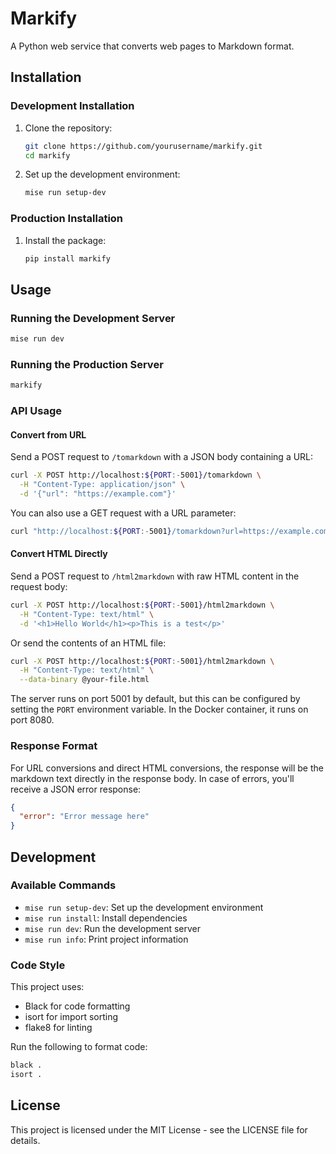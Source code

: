 # Markify

A Python web service that converts web pages to Markdown format.

## Installation

### Development Installation

1. Clone the repository:

   ```bash
   git clone https://github.com/yourusername/markify.git
   cd markify
   ```

2. Set up the development environment:
   ```bash
   mise run setup-dev
   ```

### Production Installation

1. Install the package:
   ```bash
   pip install markify
   ```

## Usage

### Running the Development Server

```bash
mise run dev
```

### Running the Production Server

```bash
markify
```

### API Usage

#### Convert from URL

Send a POST request to `/tomarkdown` with a JSON body containing a URL:

```bash
curl -X POST http://localhost:${PORT:-5001}/tomarkdown \
  -H "Content-Type: application/json" \
  -d '{"url": "https://example.com"}'
```

You can also use a GET request with a URL parameter:

```bash
curl "http://localhost:${PORT:-5001}/tomarkdown?url=https://example.com"
```

#### Convert HTML Directly

Send a POST request to `/html2markdown` with raw HTML content in the request body:

```bash
curl -X POST http://localhost:${PORT:-5001}/html2markdown \
  -H "Content-Type: text/html" \
  -d '<h1>Hello World</h1><p>This is a test</p>'
```

Or send the contents of an HTML file:

```bash
curl -X POST http://localhost:${PORT:-5001}/html2markdown \
  -H "Content-Type: text/html" \
  --data-binary @your-file.html
```

The server runs on port 5001 by default, but this can be configured by setting the `PORT` environment variable. In the Docker container, it runs on port 8080.

### Response Format

For URL conversions and direct HTML conversions, the response will be the markdown text directly in the response body. In case of errors, you'll receive a JSON error response:

```json
{
  "error": "Error message here"
}
```

## Development

### Available Commands

- `mise run setup-dev`: Set up the development environment
- `mise run install`: Install dependencies
- `mise run dev`: Run the development server
- `mise run info`: Print project information

### Code Style

This project uses:

- Black for code formatting
- isort for import sorting
- flake8 for linting

Run the following to format code:

```bash
black .
isort .
```

## License

This project is licensed under the MIT License - see the LICENSE file for details.
